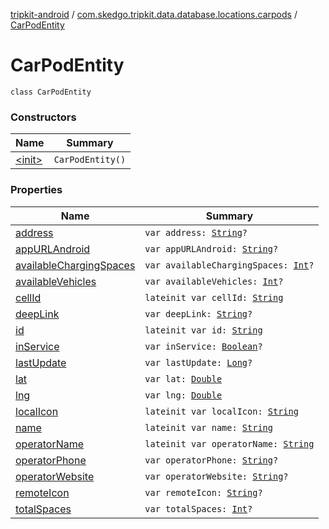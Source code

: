 [tripkit-android](../../index.md) / [com.skedgo.tripkit.data.database.locations.carpods](../index.md) / [CarPodEntity](./index.md)

# CarPodEntity

`class CarPodEntity`

### Constructors

| Name | Summary |
|---|---|
| [&lt;init&gt;](-init-.md) | `CarPodEntity()` |

### Properties

| Name | Summary |
|---|---|
| [address](address.md) | `var address: `[`String`](https://kotlinlang.org/api/latest/jvm/stdlib/kotlin/-string/index.html)`?` |
| [appURLAndroid](app-u-r-l-android.md) | `var appURLAndroid: `[`String`](https://kotlinlang.org/api/latest/jvm/stdlib/kotlin/-string/index.html)`?` |
| [availableChargingSpaces](available-charging-spaces.md) | `var availableChargingSpaces: `[`Int`](https://kotlinlang.org/api/latest/jvm/stdlib/kotlin/-int/index.html)`?` |
| [availableVehicles](available-vehicles.md) | `var availableVehicles: `[`Int`](https://kotlinlang.org/api/latest/jvm/stdlib/kotlin/-int/index.html)`?` |
| [cellId](cell-id.md) | `lateinit var cellId: `[`String`](https://kotlinlang.org/api/latest/jvm/stdlib/kotlin/-string/index.html) |
| [deepLink](deep-link.md) | `var deepLink: `[`String`](https://kotlinlang.org/api/latest/jvm/stdlib/kotlin/-string/index.html)`?` |
| [id](id.md) | `lateinit var id: `[`String`](https://kotlinlang.org/api/latest/jvm/stdlib/kotlin/-string/index.html) |
| [inService](in-service.md) | `var inService: `[`Boolean`](https://kotlinlang.org/api/latest/jvm/stdlib/kotlin/-boolean/index.html)`?` |
| [lastUpdate](last-update.md) | `var lastUpdate: `[`Long`](https://kotlinlang.org/api/latest/jvm/stdlib/kotlin/-long/index.html)`?` |
| [lat](lat.md) | `var lat: `[`Double`](https://kotlinlang.org/api/latest/jvm/stdlib/kotlin/-double/index.html) |
| [lng](lng.md) | `var lng: `[`Double`](https://kotlinlang.org/api/latest/jvm/stdlib/kotlin/-double/index.html) |
| [localIcon](local-icon.md) | `lateinit var localIcon: `[`String`](https://kotlinlang.org/api/latest/jvm/stdlib/kotlin/-string/index.html) |
| [name](name.md) | `lateinit var name: `[`String`](https://kotlinlang.org/api/latest/jvm/stdlib/kotlin/-string/index.html) |
| [operatorName](operator-name.md) | `lateinit var operatorName: `[`String`](https://kotlinlang.org/api/latest/jvm/stdlib/kotlin/-string/index.html) |
| [operatorPhone](operator-phone.md) | `var operatorPhone: `[`String`](https://kotlinlang.org/api/latest/jvm/stdlib/kotlin/-string/index.html)`?` |
| [operatorWebsite](operator-website.md) | `var operatorWebsite: `[`String`](https://kotlinlang.org/api/latest/jvm/stdlib/kotlin/-string/index.html)`?` |
| [remoteIcon](remote-icon.md) | `var remoteIcon: `[`String`](https://kotlinlang.org/api/latest/jvm/stdlib/kotlin/-string/index.html)`?` |
| [totalSpaces](total-spaces.md) | `var totalSpaces: `[`Int`](https://kotlinlang.org/api/latest/jvm/stdlib/kotlin/-int/index.html)`?` |
